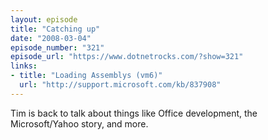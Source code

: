 ```yaml
---
layout: episode
title: "Catching up"
date: "2008-03-04"
episode_number: "321"
episode_url: "https://www.dotnetrocks.com/?show=321"
links:
- title: "Loading Assemblys (vm6)"
  url: "http://support.microsoft.com/kb/837908"
---
```


Tim is back to talk about things like Office development, the Microsoft/Yahoo story, and more.
